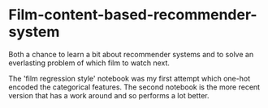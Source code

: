 # Film-content-based-recommender-system

Both a chance to learn a bit about recommender systems and to solve an everlasting problem of which film to watch next.

The 'film regression style' notebook was my first attempt which one-hot encoded the categorical features. The second notebook is the more recent version that has a work around and so performs a lot better.
